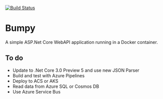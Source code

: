 [![Build Status](https://kadluba.visualstudio.com/Bumpy/_apis/build/status/ckadluba.Bumpy?branchName=master)](https://kadluba.visualstudio.com/Bumpy/_build/latest?definitionId=2&branchName=master)

# Bumpy
A simple ASP.Net Core WebAPI application running in a Docker container.

## To do
* Update to .Net Core 3.0 Preview 5 and use new JSON Parser
* Build and test with Azure Pipelines
* Deploy to ACS or AKS
* Read data from Azure SQL or Cosmos DB
* Use Azure Service Bus
